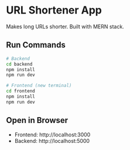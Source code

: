 # URL Shortener App

Makes long URLs shorter. Built with MERN stack.

## Run Commands

```bash
# Backend
cd backend
npm install
npm run dev

# Frontend (new terminal)
cd frontend
npm install
npm run dev
```

## Open in Browser
- Frontend: http://localhost:3000
- Backend: http://localhost:5000

